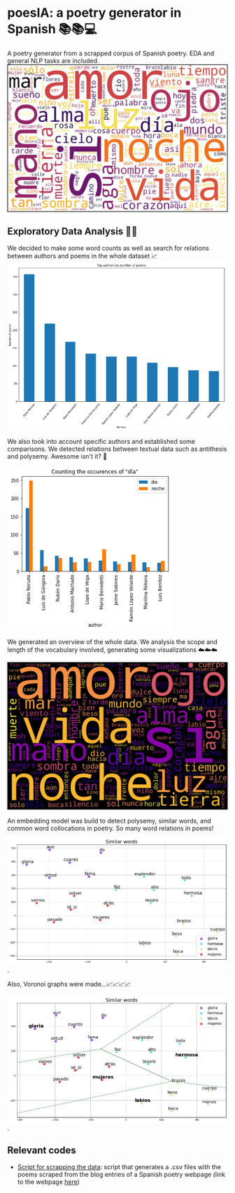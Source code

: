 # poesIA: a poetry generator in Spanish 📚📚💻
A poetry generator from a scrapped corpus of Spanish poetry. EDA and general NLP tasks are included. 
![wordcloud](images/wordcloud2.jpg)

## Exploratory Data Analysis 🔎🔎

We decided to make some word counts as well as search for relations between authors and poems in the whole dataset 📈
<img src="images/graph3.png" alt="Author count" width="500"/>


We also took into account specific authors and established some comparisons. We detected relations between textual data such as antithesis and polysemy. Awesome isn't it? 🤩

![graph2](images/graph2.png)

We generated an overview of the whole data. We analysis the scope and length of the vocabulary involved, generating some visualizations ☁️☁️☁️

![wordcloud](images/wordcloud.jpg)

An embedding model was build to detect polysemy, similar words, and common word collocations in poetry. So many word relations in poems!

![wordcloud](images/embedding1.png).


Also, Voronoi graphs were made...📈📈📈📈

![wordcloud](images/embedding2.png).

## Relevant codes
- [Script for scrapping the data](https://github.com/andreamorgar/poesIA/blob/master/poetry-scrapper.py): script that generates a .csv files with the poems scraped from the blog entries of a Spanish poetry webpage (link to the webpage [here](https://www.poemas-del-alma.com))


